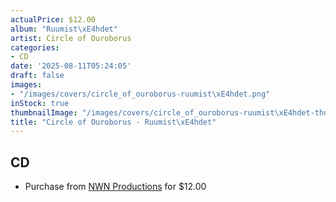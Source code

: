 ```yaml
---
actualPrice: $12.00
album: "Ruumist\xE4hdet"
artist: Circle of Ouroborus
categories:
- CD
date: '2025-08-11T05:24:05'
draft: false
images:
- "/images/covers/circle_of_ouroborus-ruumist\xE4hdet.png"
inStock: true
thumbnailImage: "/images/covers/circle_of_ouroborus-ruumist\xE4hdet-thumb.png"
title: "Circle of Ouroborus - Ruumist\xE4hdet"
---
```


## CD
* Purchase from [NWN Productions](http://shop.nwnprod.com/index.php?route=product/product&path=93&product_id=60863&sort=pd.name&order=ASC) for $12.00
